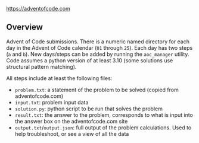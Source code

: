 https://adventofcode.com

## Overview ##

Advent of Code submissions. There is a numeric named directory for each day in the Advent of Code calendar (`01` through `25`). Each day has two steps (`a` and `b`). New days/steps can be added by running the `aoc_manager` utility. Code assumes a python version of at least 3.10 (some solutions use structural pattern matching).

All steps include at least the following files:
 - `problem.txt`: a statement of the problem to be solved (copied from adventofcode.com)
 - `input.txt`: problem input data
 - `solution.py`: python script to be run that solves the problem
 - `result.txt`: the answer to the problem, corresponds to what is input into the answer box on the adventofcode.com site
 - `output.txt`/`output.json`: full output of the problem calculations. Used to help troubleshoot, or see a view of all the data
